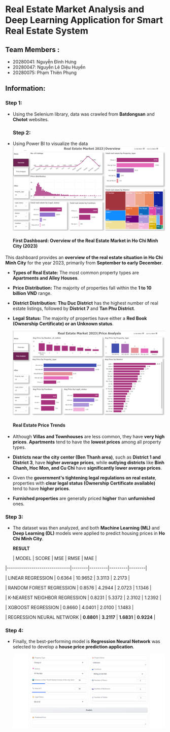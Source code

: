 # Real Estate Market Analysis and Deep Learning Application for Smart Real Estate System

## Team Members :
- 20280041: Nguyễn Đình Hưng
- 20280047: Nguyễn Lê Diệu Huyền
- 20280075: Phạm Thiên Phụng

## Information: 

  ### Step 1:
- Using the Selenium library, data was crawled from **Batdongsan** and **Chotot** websites.
  ### Step 2:
- Using Power BI to visualize the data
  ![Dahboard-1](https://github.com/PhungThien63f/Real-Estate-Market-Analysis-and-Deep-Learning-Application-for-Smart-Real-Estate-System/blob/main/Dashboard/Dash-1.png)

  #### **First Dashboard: Overview of the Real Estate Market in Ho Chi Minh City (2023)**  

This dashboard provides an **overview of the real estate situation in Ho Chi Minh City** for the year 2023, primarily from **September to early December**.  

- **Types of Real Estate:** The most common property types are **Apartments and Alley Houses**.  
- **Price Distribution:** The majority of properties fall within the **1 to 10 billion VND** range.  
- **District Distribution:** **Thu Duc District** has the highest number of real estate listings, followed by **District 7** and **Tan Phu District**.  
- **Legal Status:** The majority of properties have either a **Red Book (Ownership Certificate) or an Unknown status**.

  ![Dahboard-2](https://github.com/PhungThien63f/Real-Estate-Market-Analysis-and-Deep-Learning-Application-for-Smart-Real-Estate-System/blob/main/Dashboard/Dash-2.png)
  
  #### **Real Estate Price Trends**  

- Although **Villas and Townhouses** are less common, they have **very high prices**. **Apartments** tend to have the **lowest prices** among all property types.  
- **Districts near the city center (Ben Thanh area)**, such as **District 1 and District 3**, have **higher average prices**, while **outlying districts** like **Binh Chanh, Hoc Mon, and Cu Chi** have **significantly lower average prices**.  
- Given the **government's tightening legal regulations on real estate**, properties with **clear legal status (Ownership Certificate available)** tend to have **higher prices**.  
- **Furnished properties** are generally priced **higher** than **unfurnished** ones.  

### Step 3:
- The dataset was then analyzed, and both **Machine Learning (ML)** and **Deep Learning (DL)** models were applied to predict housing prices in **Ho Chi Minh City**.
  
  **RESULT**
  
  | MODEL                         | SCORE  | MSE     | RMSE    | MAE    |
  
|-------------------------------|--------|---------|---------|--------|

| LINEAR REGRESSION             | 0.6364 | 10.9652 | 3.3113  | 2.2173 |

| RANDOM FOREST REGRESSION      | 0.8576 | 4.2944  | 2.0723  | 1.1346 |

| K-NEAREST NEIGHBOR REGRESSION | 0.8231 | 5.3372  | 2.3102  | 1.2392 |

| XGBOOST REGRESSION            | 0.8660 | 4.0401  | 2.0100  | 1.1483 |

| REGRESSION NEURAL NETWORK     | **0.8801** | **3.2117** | **1.6831** | **0.9224** |

  
### Step 4:
- Finally, the best-performing model is **Regression Neural Network** was selected to develop a **house price prediction application**.

  ![House Prediction](https://github.com/PhungThien63f/Real-Estate-Market-Analysis-and-Deep-Learning-Application-for-Smart-Real-Estate-System/blob/main/Code/assets/price_prediction.png)
  

